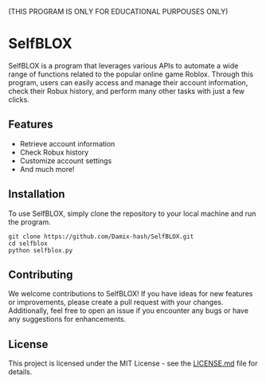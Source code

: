 (THIS PROGRAM IS ONLY FOR EDUCATIONAL PURPOUSES ONLY)
# SelfBLOX

SelfBLOX is a program that leverages various APIs to automate a wide range of functions related to the popular online game Roblox. Through this program, users can easily access and manage their account information, check their Robux history, and perform many other tasks with just a few clicks.

## Features
- Retrieve account information
- Check Robux history
- Customize account settings
- And much more!

## Installation
To use SelfBLOX, simply clone the repository to your local machine and run the program.

```
git clone https://github.com/Damix-hash/SelfBLOX.git
cd selfblox
python selfblox.py
```

## Contributing
We welcome contributions to SelfBLOX! If you have ideas for new features or improvements, please create a pull request with your changes. Additionally, feel free to open an issue if you encounter any bugs or have any suggestions for enhancements.

## License
This project is licensed under the MIT License - see the [LICENSE.md](https://github.com/your-username/selfblox/blob/master/LICENSE.md) file for details.
